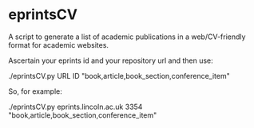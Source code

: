 eprintsCV
=========

A script to generate a list of academic publications in a web/CV-friendly format for academic websites.

Ascertain your eprints id and your repository url and then use:

./eprintsCV.py URL ID "book,article,book_section,conference_item"

So, for example:

./eprintsCV.py eprints.lincoln.ac.uk 3354 "book,article,book_section,conference_item"

